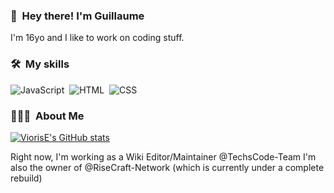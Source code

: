 ### 👋 &nbsp;Hey there! I'm Guillaume

I'm 16yo and I like to work on coding stuff.

### 🛠 &nbsp;My skills

![JavaScript](https://img.shields.io/badge/-JavaScript-05122A?style=flat&logo=javascript)&nbsp;
![HTML](https://img.shields.io/badge/-HTML-05122A?style=flat&logo=HTML5)&nbsp;
![CSS](https://img.shields.io/badge/-CSS-05122A?style=flat&logo=CSS3&logoColor=1572B6)&nbsp;

### 👨🏻‍💻 &nbsp;About Me

[![ViorisE's GitHub stats](https://github-readme-stats.vercel.app/api?username=viorise-ai)](https://github.com/anuraghazra/github-readme-stats)

Right now, I'm working as a Wiki Editor/Maintainer @TechsCode-Team
I'm also the owner of @RiseCraft-Network (which is currently under a complete rebuild)

